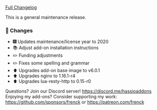 [Full Changelog][changelog]

This is a general maintenance release.

### 🔨 Changes

- :fireworks: Updates maintenance/license year to 2020
- :books: Adjust add-on installation instructions
- :pencil2: Funding adjustments
- :pencil2: Fixes some spelling and grammar
- :arrow_up: Upgrades add-on base image to v6.0.1
- :arrow_up: Upgrades nginx to 1.16.1-r4
- :arrow_up: Upgrades lua-resty-http to 0.15-r0

[changelog]: https://github.com/hassio-addons/addon-portainer/compare/v0.8.2...v0.9.0

Questions? Join our Discord server! https://discord.me/hassioaddons
Enjoying my add-ons? Consider supporting my work:
https://github.com/sponsors/frenck or https://patreon.com/frenck